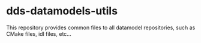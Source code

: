 # dds-datamodels-utils
This repository provides common files to all datamodel repositories, such as CMake files, idl files, etc...
